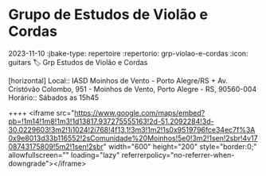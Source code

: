 # Grupo de Estudos de Violão e Cordas
2023-11-10
:jbake-type: repertoire
:repertorio: grp-violao-e-cordas
:icon: guitars
:label: Grp Estudos de Violão e Cordas

[horizontal]
Local:: IASD Moinhos de Vento - Porto Alegre/RS +
Av. Cristóvão Colombo, 951 - Moinhos de Vento, Porto Alegre - RS, 90560-004
Horário:: Sábados as 15h45

++++
&lt;iframe src="https://www.google.com/maps/embed?pb=!1m14!1m8!1m3!1d13817.937275555163!2d-51.2092284!3d-30.0229603!3m2!1i1024!2i768!4f13.1!3m3!1m2!1s0x9519796fce34ec7f%3A0x9e8013d33b116552!2sComunidade%20Moinhos!5e0!3m2!1sen!2sbr!4v1708743175809!5m2!1sen!2sbr" width="600" height="200" style="border:0;" allowfullscreen="" loading="lazy" referrerpolicy="no-referrer-when-downgrade">&lt;/iframe>
